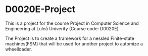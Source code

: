 # D0020E-Project
This is a project for the course Project in Computer Science and 
Engineering at Luleå Univerity (Course code: D0020E)

The Project is to create a framework for a nessled Finite-state 
machines(FSM) that will be used for another project to automize 
a wheelloader. 
